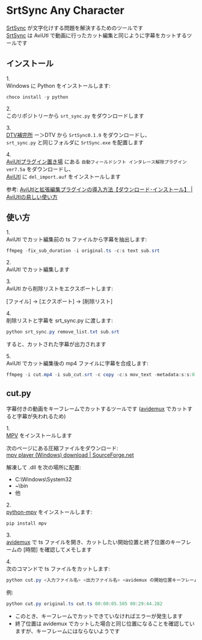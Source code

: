 # SrtSync Any Character

[SrtSync] が文字化けする問題を解決するためのツールです  
[SrtSync] は AviUtl で動画に行ったカット編集と同じように字幕をカットするツールです

## インストール

1\.  
Windows に Python をインストールします:

```powershell
choco install -y python
```

2\.  
このリポジトリーから `srt_sync.py` をダウンロードします

3\.  
[DTV補完所] ー＞DTV から `SrtSync0.1.9` をダウンロードし、  
`srt_sync.py` と同じフォルダに `SrtSync.exe` を配置します

4\.  
[AviUtlプラグイン置き場] にある `自動フィールドシフト インタレース解除プラグイン ver7.5a` をダウンロードし、  
[AviUtl] に `del_import.auf` をインストールします

参考: [AviUtlと拡張編集プラグインの導入方法【ダウンロード･インストール】 | AviUtlの易しい使い方](https://aviutl.info/dl-innsuto-ru/)

## 使い方

1\.  
AviUtl でカット編集前の ts ファイルから字幕を抽出します:

```powershell
ffmpeg -fix_sub_duration -i original.ts -c:s text sub.srt
```

2\.  
AviUtl でカット編集します

3\.  
AviUtl から削除リストをエクスポートします:

[ファイル] -> [エクスポート] -> [削除リスト]

4\.  
削除リストと字幕を srt_sync.py に渡します:

```powershell
python srt_sync.py remove_list.txt sub.srt
```

すると、カットされた字幕が出力されます

5\.  
AviUtl でカット編集後の mp4 ファイルに字幕を合成します:

```powershell
ffmpeg -i cut.mp4 -i sub_cut.srt -c copy -c:s mov_text -metadata:s:s:0 language=jpn subtitled.mp4
```

## cut.py

字幕付きの動画をキーフレームでカットするツールです ([avidemux] でカットすると字幕が失われるため)

1\.  
[MPV] をインストールします

次のページにある圧縮ファイルをダウンロード:  
[mpv player (Windows) download | SourceForge.net]

解凍して .dll を次の場所に配置:

- C:\Windows\System32
- ~\bin
- 他

2\.  
[python-mpv] をインストールします:

```powershell
pip install mpv
```

3\.  
[avidemux] で ts ファイルを開き、カットしたい開始位置と終了位置のキーフレームの [時間] を確認してメモします

4\.  
次のコマンドで ts ファイルをカットします:

```powershell
python cut.py <入力ファイル名> <出力ファイル名> <avidemux の開始位置キーフレームの [時間]> <avidemux の終了位置キーフレームの [時間]>
```

例:

```powershell
python cut.py original.ts cut.ts 00:00:05.505 00:29:44.282
```

- このとき、キーフレームでカットできていなければエラーが発生します
- 終了位置は avidemux でカットした場合と同じ位置になることを確認していますが、キーフレームにはならないようです

[SrtSync]: http://www2.wazoku.net/2sen/
[DTV補完所]: http://www2.wazoku.net/2sen/
[AviUtlプラグイン置き場]: https://aji0.web.fc2.com/
[AviUtl]: http://spring-fragrance.mints.ne.jp/aviutl/
[avidemux]: https://avidemux.sourceforge.net/
[MPV]: https://mpv.io/
[mpv player (Windows) download | SourceForge.net]: https://sourceforge.net/projects/mpv-player-windows/
[python-mpv]: https://pypi.org/project/mpv/
